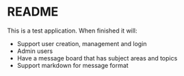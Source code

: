 README
======

This is a test application.  When finished it will:

* Support user creation, management and login
* Admin users
* Have a message board that has subject areas and topics
* Support markdown for message format
